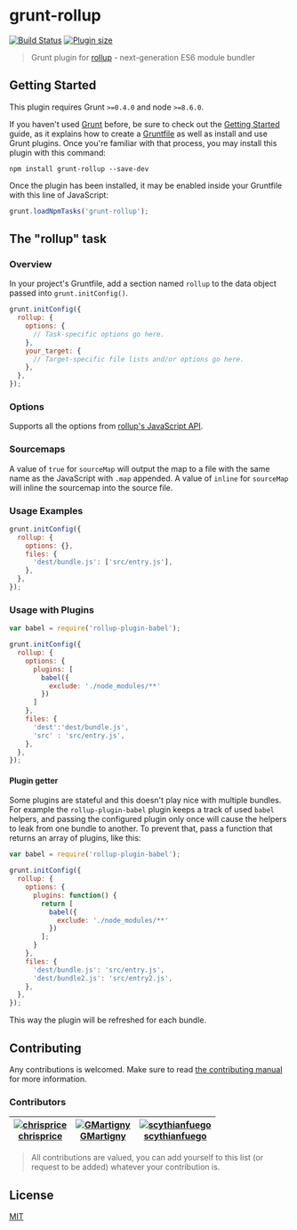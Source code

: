 # grunt-rollup
[![Build Status](https://badgen.net/travis/chrisprice/grunt-rollup/master)](https://travis-ci.org/chrisprice/grunt-rollup)
[![Plugin size](https://badgen.net/packagephobia/publish/grunt-rollup)](https://packagephobia.now.sh/result?p=grunt-rollup)

> Grunt plugin for [rollup](https://github.com/rollup/rollup) - next-generation ES6 module bundler

## Getting Started
This plugin requires Grunt `>=0.4.0` and node `>=8.6.0`.

If you haven't used [Grunt](http://gruntjs.com/) before, be sure to check out the [Getting Started](http://gruntjs.com/getting-started) guide, as it explains how to create a [Gruntfile](http://gruntjs.com/sample-gruntfile) as well as install and use Grunt plugins. Once you're familiar with that process, you may install this plugin with this command:

```shell
npm install grunt-rollup --save-dev
```

Once the plugin has been installed, it may be enabled inside your Gruntfile with this line of JavaScript:

```js
grunt.loadNpmTasks('grunt-rollup');
```

## The "rollup" task

### Overview
In your project's Gruntfile, add a section named `rollup` to the data object passed into `grunt.initConfig()`.

```js
grunt.initConfig({
  rollup: {
    options: {
      // Task-specific options go here.
    },
    your_target: {
      // Target-specific file lists and/or options go here.
    },
  },
});
```

### Options

Supports all the options from [rollup's JavaScript API](https://rollupjs.org/guide/en/#javascript-api).


### Sourcemaps
A value of `true` for `sourceMap` will output the map to a file with the same name as the JavaScript with `.map` appended. A value of `inline` for `sourceMap` will inline the sourcemap into the source file.

### Usage Examples

```js
grunt.initConfig({
  rollup: {
    options: {},
    files: {
      'dest/bundle.js': ['src/entry.js'],
    },
  },
});
```

### Usage with Plugins

```js
var babel = require('rollup-plugin-babel');

grunt.initConfig({
  rollup: {
    options: {
      plugins: [
        babel({
          exclude: './node_modules/**'
        })
      ]
    },
    files: {
      'dest':'dest/bundle.js',
      'src' : 'src/entry.js',
    },
  },
});
```

#### Plugin getter

Some plugins are stateful and this doesn't play nice with multiple bundles.
For example the `rollup-plugin-babel` plugin keeps a track of used `babel` helpers, and passing the configured plugin only once will cause the helpers to leak from one bundle to another.
To prevent that, pass a function that returns an array of plugins, like this:

```js
var babel = require('rollup-plugin-babel');

grunt.initConfig({
  rollup: {
    options: {
      plugins: function() {
        return [
          babel({
            exclude: './node_modules/**'
          })
        ];
      }
    },
    files: {
      'dest/bundle.js': 'src/entry.js',
      'dest/bundle2.js': 'src/entry2.js',
    },
  },
});
```

This way the plugin will be refreshed for each bundle.

## Contributing
Any contributions is welcomed. Make sure to read [the contributing manual](contributing.md) for more information.

### Contributors
| [![chrisprice](https://github.com/chrisprice.png?size=99)<br><b>chrisprice</b>](https://github.com/chrisprice) | [![GMartigny](https://github.com/GMartigny.png?size=99)<br><b>GMartigny</b>](https://github.com/GMartigny) | [![scythianfuego](https://github.com/scythianfuego.png?size=99)<br><b>scythianfuego</b>](https://github.com/scythianfuego) |
| --- | --- | --- |
> All contributions are valued, you can add yourself to this list (or request to be added) whatever your contribution is.
<!--
Use this pattern to add yourself:
[![FULL NAME or USERNAME](https://github.com/USERNAME.png?size=99)<br><b>USERNAME</b>](https://github.com/USERNAME)
-->

## License 

[MIT](license-MIT)

